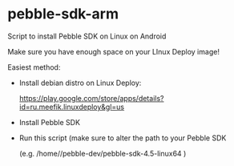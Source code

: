 # pebble-sdk-arm
Script to install Pebble SDK on Linux on Android

Make sure you have enough space on your LInux Deploy image!

Easiest method:
- Install debian distro on Linux Deploy:

  https://play.google.com/store/apps/details?id=ru.meefik.linuxdeploy&gl=us
- Install Pebble SDK
- Run this script (make sure to alter the path to your Pebble SDK

  (e.g. /home/<user>/pebble-dev/pebble-sdk-4.5-linux64 )
  
